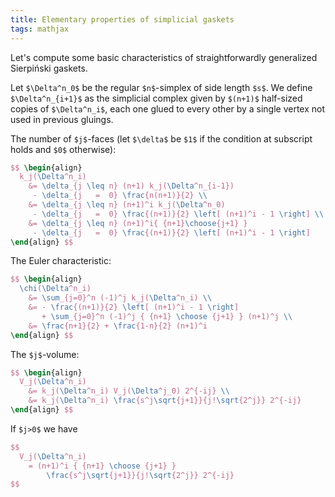 ```yaml
---
title: Elementary properties of simplicial gaskets
tags: mathjax
---
```



Let's compute some basic characteristics of straightforwardly generalized Sierpiński gaskets.


Let `$\Delta^n_0$` be the regular `$n$`-simplex of side length `$s$`.
We define `$\Delta^n_{i+1}$` as the simplicial complex given by `$(n+1)$` half-sized copies of `$\Delta^n_i$`, each one glued to every other by a single vertex not used in previous gluings.

The number of `$j$`-faces (let `$\delta$` be `$1$` if the condition at subscript holds and `$0$` otherwise):

``` tex
$$ \begin{align}
  k_j(\Delta^n_i)
    &= \delta_{j \leq n} (n+1) k_j(\Delta^n_{i-1})
     - \delta_{j   =  0} \frac{n(n+1)}{2} \\
    &= \delta_{j \leq n} (n+1)^i k_j(\Delta^n_0)
     - \delta_{j   =  0} \frac{(n+1)}{2} \left[ (n+1)^i - 1 \right] \\
    &= \delta_{j \leq n} (n+1)^i{ {n+1}\choose{j+1} }
     - \delta_{j   =  0} \frac{(n+1)}{2} \left[ (n+1)^i - 1 \right]
\end{align} $$
```

The Euler characteristic:

``` tex
$$ \begin{align}
  \chi(\Delta^n_i)
    &= \sum_{j=0}^n (-1)^j k_j(\Delta^n_i) \\
    &= - \frac{(n+1)}{2} \left[ (n+1)^i - 1 \right]
       + \sum_{j=0}^n (-1)^j { {n+1} \choose {j+1} } (n+1)^j \\
    &= \frac{n+1}{2} + \frac{1-n}{2} (n+1)^i
\end{align} $$
```

The `$j$`-volume:

``` tex
$$ \begin{align}
  V_j(\Delta^n_i)
    &= k_j(\Delta^n_i) V_j(\Delta^j_0) 2^{-ij} \\
    &= k_j(\Delta^n_i) \frac{s^j\sqrt{j+1}}{j!\sqrt{2^j}} 2^{-ij}
\end{align} $$
```

If `$j>0$` we have

``` tex
$$
  V_j(\Delta^n_i)
    = (n+1)^i { {n+1} \choose {j+1} }
        \frac{s^j\sqrt{j+1}}{j!\sqrt{2^j}} 2^{-ij}
$$
```
